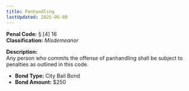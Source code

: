 ```yaml
---
title: Panhandling
lastUpdated: 2025-06-08
---
```


**Penal Code:** § [4] 16  
**Classification:** *Misdemeanor*

**Description:**  
Any person who commits the offense of panhandling shall be subject to penalties as outlined in this code.

- **Bond Type:** City Bail Bond  
- **Bond Amount:** $250
